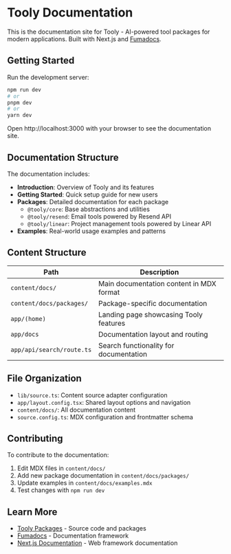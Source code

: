 # Tooly Documentation

This is the documentation site for Tooly - AI-powered tool packages for modern applications. Built with Next.js and [Fumadocs](https://fumadocs.dev).

## Getting Started

Run the development server:

```bash
npm run dev
# or
pnpm dev
# or
yarn dev
```

Open http://localhost:3000 with your browser to see the documentation site.

## Documentation Structure

The documentation includes:

- **Introduction**: Overview of Tooly and its features
- **Getting Started**: Quick setup guide for new users
- **Packages**: Detailed documentation for each package
  - `@tooly/core`: Base abstractions and utilities
  - `@tooly/resend`: Email tools powered by Resend API
  - `@tooly/linear`: Project management tools powered by Linear API
- **Examples**: Real-world usage examples and patterns

## Content Structure

| Path                      | Description                              |
| ------------------------- | ---------------------------------------- |
| `content/docs/`           | Main documentation content in MDX format |
| `content/docs/packages/`  | Package-specific documentation           |
| `app/(home)`              | Landing page showcasing Tooly features   |
| `app/docs`                | Documentation layout and routing         |
| `app/api/search/route.ts` | Search functionality for documentation   |

## File Organization

- `lib/source.ts`: Content source adapter configuration
- `app/layout.config.tsx`: Shared layout options and navigation
- `content/docs/`: All documentation content
- `source.config.ts`: MDX configuration and frontmatter schema

## Contributing

To contribute to the documentation:

1. Edit MDX files in `content/docs/`
2. Add new package documentation in `content/docs/packages/`
3. Update examples in `content/docs/examples.mdx`
4. Test changes with `npm run dev`

## Learn More

- [Tooly Packages](https://github.com/ctate/tooly) - Source code and packages
- [Fumadocs](https://fumadocs.dev) - Documentation framework
- [Next.js Documentation](https://nextjs.org/docs) - Web framework documentation
